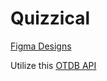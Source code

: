 # Quizzical

[Figma Designs](https://www.figma.com/file/XVpvifld0Q0SHyhHDXLoh4/React-Learn---Quizzical-App?node-id=0%3A1&t=Ceti2RRcW2Ey5wnn-1)

Utilize this [OTDB API](https://opentdb.com/api_config.php)

